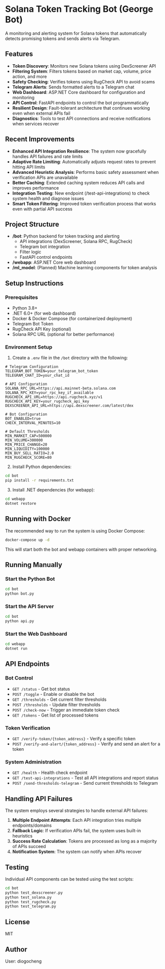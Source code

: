 # Solana Token Tracking Bot (George Bot)

A monitoring and alerting system for Solana tokens that automatically detects promising tokens and sends alerts via Telegram.

## Features

- **Token Discovery**: Monitors new Solana tokens using DexScreener API
- **Filtering System**: Filters tokens based on market cap, volume, price action, and more
- **Safety Checking**: Verifies tokens using RugCheck API to avoid scams
- **Telegram Alerts**: Sends formatted alerts to a Telegram chat
- **Web Dashboard**: ASP.NET Core dashboard for configuration and monitoring
- **API Control**: FastAPI endpoints to control the bot programmatically
- **Resilient Design**: Fault-tolerant architecture that continues working even when external APIs fail
- **Diagnostics**: Tools to test API connections and receive notifications when services recover

## Recent Improvements

- **Enhanced API Integration Resilience**: The system now gracefully handles API failures and rate limits
- **Adaptive Rate Limiting**: Automatically adjusts request rates to prevent hitting API limits
- **Advanced Heuristic Analysis**: Performs basic safety assessment when verification APIs are unavailable
- **Better Caching**: Extended caching system reduces API calls and improves performance
- **Integration Testing**: New endpoint (/test-api-integrations) to check system health and diagnose issues
- **Smart Token Filtering**: Improved token verification process that works even with partial API success

## Project Structure

- **/bot**: Python backend for token tracking and alerting
  - API integrations (DexScreener, Solana RPC, RugCheck)
  - Telegram bot integration
  - Filter logic
  - FastAPI control endpoints
- **/webapp**: ASP.NET Core web dashboard
- **/ml_model**: (Planned) Machine learning components for token analysis

## Setup Instructions

### Prerequisites
- Python 3.8+
- .NET 6.0+ (for web dashboard)
- Docker & Docker Compose (for containerized deployment)
- Telegram Bot Token
- RugCheck API Key (optional)
- Solana RPC URL (optional for better performance)

### Environment Setup

1. Create a `.env` file in the `/bot` directory with the following:

```
# Telegram Configuration
TELEGRAM_BOT_TOKEN=your_telegram_bot_token
TELEGRAM_CHAT_ID=your_chat_id

# API Configuration
SOLANA_RPC_URL=https://api.mainnet-beta.solana.com
SOLANA_RPC_KEY=your_rpc_key_if_available
RUGCHECK_API_URL=https://api.rugcheck.xyz/v1
RUGCHECK_API_KEY=your_rugcheck_api_key
DEXSCREENER_API_URL=https://api.dexscreener.com/latest/dex

# Bot Configuration
BOT_ENABLED=true
CHECK_INTERVAL_MINUTES=10

# Default Thresholds
MIN_MARKET_CAP=500000
MIN_VOLUME=300000
MIN_PRICE_CHANGE=20
MIN_LIQUIDITY=100000
MIN_BUY_SELL_RATIO=2.0
MIN_RUGCHECK_SCORE=80
```

2. Install Python dependencies:

```bash
cd bot
pip install -r requirements.txt
```

3. Install .NET dependencies (for webapp):

```bash
cd webapp
dotnet restore
```

## Running with Docker

The recommended way to run the system is using Docker Compose:

```bash
docker-compose up -d
```

This will start both the bot and webapp containers with proper networking.

## Running Manually

### Start the Python Bot

```bash
cd bot
python bot.py
```

### Start the API Server

```bash
cd bot
python api.py
```

### Start the Web Dashboard

```bash
cd webapp
dotnet run
```

## API Endpoints

### Bot Control
- `GET /status` - Get bot status
- `POST /toggle` - Enable or disable the bot
- `GET /thresholds` - Get current filter thresholds
- `POST /thresholds` - Update filter thresholds
- `POST /check-now` - Trigger an immediate token check
- `GET /tokens` - Get list of processed tokens

### Token Verification
- `GET /verify-token/{token_address}` - Verify a specific token
- `POST /verify-and-alert/{token_address}` - Verify and send an alert for a token

### System Administration
- `GET /health` - Health check endpoint
- `GET /test-api-integrations` - Test all API integrations and report status
- `POST /send-thresholds-telegram` - Send current thresholds to Telegram

## Handling API Failures

The system employs several strategies to handle external API failures:

1. **Multiple Endpoint Attempts**: Each API integration tries multiple endpoints/domains
2. **Fallback Logic**: If verification APIs fail, the system uses built-in heuristics
3. **Success Rate Calculation**: Tokens are processed as long as a majority of APIs succeed
4. **Notification System**: The system can notify when APIs recover

## Testing

Individual API components can be tested using the test scripts:

```bash
cd bot
python test_dexscreener.py
python test_solana.py
python test_rugcheck.py
python test_telegram.py
```

## License

MIT

## Author

User: diogocheng 
